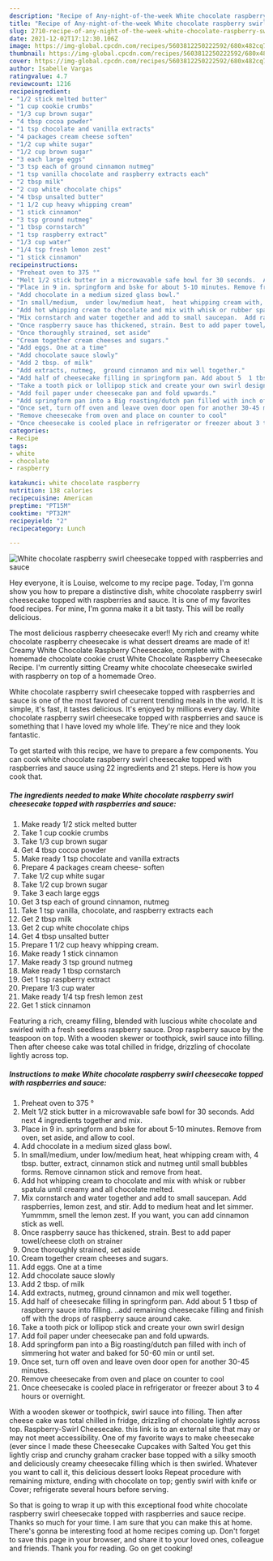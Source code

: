 ```yaml
---
description: "Recipe of Any-night-of-the-week White chocolate raspberry swirl cheesecake topped with raspberries and sauce"
title: "Recipe of Any-night-of-the-week White chocolate raspberry swirl cheesecake topped with raspberries and sauce"
slug: 2710-recipe-of-any-night-of-the-week-white-chocolate-raspberry-swirl-cheesecake-topped-with-raspberries-and-sauce
date: 2021-12-02T17:12:30.106Z
image: https://img-global.cpcdn.com/recipes/5603812250222592/680x482cq70/white-chocolate-raspberry-swirl-cheesecake-topped-with-raspberries-and-sauce-recipe-main-photo.jpg
thumbnail: https://img-global.cpcdn.com/recipes/5603812250222592/680x482cq70/white-chocolate-raspberry-swirl-cheesecake-topped-with-raspberries-and-sauce-recipe-main-photo.jpg
cover: https://img-global.cpcdn.com/recipes/5603812250222592/680x482cq70/white-chocolate-raspberry-swirl-cheesecake-topped-with-raspberries-and-sauce-recipe-main-photo.jpg
author: Isabelle Vargas
ratingvalue: 4.7
reviewcount: 1216
recipeingredient:
- "1/2 stick melted butter"
- "1 cup cookie crumbs"
- "1/3 cup brown sugar"
- "4 tbsp cocoa powder"
- "1 tsp chocolate and vanilla extracts"
- "4 packages cream cheese soften"
- "1/2 cup white sugar"
- "1/2 cup brown sugar"
- "3 each large eggs"
- "3 tsp each of ground cinnamon nutmeg"
- "1 tsp vanilla chocolate and raspberry extracts each"
- "2 tbsp milk"
- "2 cup white chocolate chips"
- "4 tbsp unsalted butter"
- "1 1/2 cup heavy whipping cream"
- "1 stick cinnamon"
- "3 tsp ground nutmeg"
- "1 tbsp cornstarch"
- "1 tsp raspberry extract"
- "1/3 cup water"
- "1/4 tsp fresh lemon zest"
- "1 stick cinnamon"
recipeinstructions:
- "Preheat oven to 375 °"
- "Melt 1/2 stick butter in a microwavable safe bowl for 30 seconds.  Add next 4 ingredients together and mix."
- "Place in 9 in. springform and bske for about 5-10 minutes. Remove from oven, set aside, and allow to cool."
- "Add chocolate in a medium sized glass bowl."
- "In small/medium,  under low/medium heat,  heat whipping cream with, 4 tbsp. butter, extract, cinnamon stick and nutmeg until small bubbles forms. Remove cinnamon stick and remove from heat."
- "Add hot whipping cream to chocolate and mix with whisk or rubber spatula until creamy and all chocolate melted."
- "Mix cornstarch and water together and add to small saucepan.  Add raspberries, lemon zest,  and stir. Add to medium heat and let simmer.  Yummmm, smell the lemon zest. If you want, you can add cinnamon stick as well."
- "Once raspberry sauce has thickened, strain. Best to add paper towel/cheese cloth on strainer"
- "Once thoroughly strained, set aside"
- "Cream together cream cheeses and sugars."
- "Add eggs. One at a time"
- "Add chocolate sauce slowly"
- "Add 2 tbsp. of milk"
- "Add extracts, nutmeg,  ground cinnamon and mix well together."
- "Add half of cheesecake filling in springform pan. Add about 5  1 tbsp of raspberry sauce into filling. ..add remaining cheesecake filling and finish off with the drops of raspberry sauce around cake."
- "Take a tooth pick or lollipop stick and create your own swirl design"
- "Add foil paper under cheesecake pan and fold upwards."
- "Add springform pan into a Big roasting/dutch pan filled with inch of simmering hot water and baked for 50-60 min or until set."
- "Once set, turn off oven and leave oven door open for another 30-45 minutes."
- "Remove cheesecake from oven and place on counter to cool"
- "Once cheesecake is cooled place in refrigerator or freezer about 3 to 4 hours or overnight."
categories:
- Recipe
tags:
- white
- chocolate
- raspberry

katakunci: white chocolate raspberry 
nutrition: 138 calories
recipecuisine: American
preptime: "PT15M"
cooktime: "PT32M"
recipeyield: "2"
recipecategory: Lunch

---
```



![White chocolate raspberry swirl cheesecake topped with raspberries and sauce](https://img-global.cpcdn.com/recipes/5603812250222592/680x482cq70/white-chocolate-raspberry-swirl-cheesecake-topped-with-raspberries-and-sauce-recipe-main-photo.jpg)

Hey everyone, it is Louise, welcome to my recipe page. Today, I'm gonna show you how to prepare a distinctive dish, white chocolate raspberry swirl cheesecake topped with raspberries and sauce. It is one of my favorites food recipes. For mine, I'm gonna make it a bit tasty. This will be really delicious.

The most delicious raspberry cheesecake ever!! My rich and creamy white chocolate raspberry cheesecake is what dessert dreams are made of it! Creamy White Chocolate Raspberry Cheesecake, complete with a homemade chocolate cookie crust White Chocolate Raspberry Cheesecake Recipe. I&#39;m currently sitting Creamy white chocolate cheesecake swirled with raspberry on top of a homemade Oreo.

White chocolate raspberry swirl cheesecake topped with raspberries and sauce is one of the most favored of current trending meals in the world. It is simple, it's fast, it tastes delicious. It's enjoyed by millions every day. White chocolate raspberry swirl cheesecake topped with raspberries and sauce is something that I have loved my whole life. They're nice and they look fantastic.


To get started with this recipe, we have to prepare a few components. You can cook white chocolate raspberry swirl cheesecake topped with raspberries and sauce using 22 ingredients and 21 steps. Here is how you cook that.

<!--inarticleads1-->

##### The ingredients needed to make White chocolate raspberry swirl cheesecake topped with raspberries and sauce:

1. Make ready 1/2 stick melted butter
1. Take 1 cup cookie crumbs
1. Take 1/3 cup brown sugar
1. Get 4 tbsp cocoa powder
1. Make ready 1 tsp chocolate and vanilla extracts
1. Prepare 4 packages cream cheese- soften
1. Take 1/2 cup white sugar
1. Take 1/2 cup brown sugar
1. Take 3 each large eggs
1. Get 3 tsp each of ground cinnamon, nutmeg
1. Take 1 tsp vanilla, chocolate, and raspberry extracts each
1. Get 2 tbsp milk
1. Get 2 cup white chocolate chips
1. Get 4 tbsp unsalted butter
1. Prepare 1 1/2 cup heavy whipping cream.
1. Make ready 1 stick cinnamon
1. Make ready 3 tsp ground nutmeg
1. Make ready 1 tbsp cornstarch
1. Get 1 tsp raspberry extract
1. Prepare 1/3 cup water
1. Make ready 1/4 tsp fresh lemon zest
1. Get 1 stick cinnamon


Featuring a rich, creamy filling, blended with luscious white chocolate and swirled with a fresh seedless raspberry sauce. Drop raspberry sauce by the teaspoon on top. With a wooden skewer or toothpick, swirl sauce into filling. Then after cheese cake was total chilled in fridge, drizzling of chocolate lightly across top. 

<!--inarticleads2-->

##### Instructions to make White chocolate raspberry swirl cheesecake topped with raspberries and sauce:

1. Preheat oven to 375 °
1. Melt 1/2 stick butter in a microwavable safe bowl for 30 seconds.  Add next 4 ingredients together and mix.
1. Place in 9 in. springform and bske for about 5-10 minutes. Remove from oven, set aside, and allow to cool.
1. Add chocolate in a medium sized glass bowl.
1. In small/medium,  under low/medium heat,  heat whipping cream with, 4 tbsp. butter, extract, cinnamon stick and nutmeg until small bubbles forms. Remove cinnamon stick and remove from heat.
1. Add hot whipping cream to chocolate and mix with whisk or rubber spatula until creamy and all chocolate melted.
1. Mix cornstarch and water together and add to small saucepan.  Add raspberries, lemon zest,  and stir. Add to medium heat and let simmer.  Yummmm, smell the lemon zest. If you want, you can add cinnamon stick as well.
1. Once raspberry sauce has thickened, strain. Best to add paper towel/cheese cloth on strainer
1. Once thoroughly strained, set aside
1. Cream together cream cheeses and sugars.
1. Add eggs. One at a time
1. Add chocolate sauce slowly
1. Add 2 tbsp. of milk
1. Add extracts, nutmeg,  ground cinnamon and mix well together.
1. Add half of cheesecake filling in springform pan. Add about 5  1 tbsp of raspberry sauce into filling. ..add remaining cheesecake filling and finish off with the drops of raspberry sauce around cake.
1. Take a tooth pick or lollipop stick and create your own swirl design
1. Add foil paper under cheesecake pan and fold upwards.
1. Add springform pan into a Big roasting/dutch pan filled with inch of simmering hot water and baked for 50-60 min or until set.
1. Once set, turn off oven and leave oven door open for another 30-45 minutes.
1. Remove cheesecake from oven and place on counter to cool
1. Once cheesecake is cooled place in refrigerator or freezer about 3 to 4 hours or overnight.


With a wooden skewer or toothpick, swirl sauce into filling. Then after cheese cake was total chilled in fridge, drizzling of chocolate lightly across top. Raspberry-Swirl Cheesecake. this link is to an external site that may or may not meet accessibility. One of my favorite ways to make cheesecake (ever since I made these Cheesecake Cupcakes with Salted You get this lightly crisp and crunchy graham cracker base topped with a silky smooth and deliciously creamy cheesecake filling which is then swirled. Whatever you want to call it, this delicious dessert looks Repeat procedure with remaining mixture, ending with chocolate on top; gently swirl with knife or Cover; refrigerate several hours before serving. 

So that is going to wrap it up with this exceptional food white chocolate raspberry swirl cheesecake topped with raspberries and sauce recipe. Thanks so much for your time. I am sure that you can make this at home. There's gonna be interesting food at home recipes coming up. Don't forget to save this page in your browser, and share it to your loved ones, colleague and friends. Thank you for reading. Go on get cooking!
